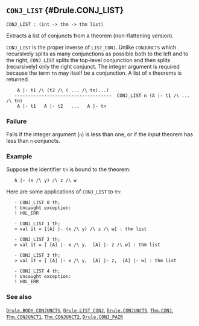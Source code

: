 ## `CONJ_LIST` {#Drule.CONJ_LIST}


```
CONJ_LIST : (int -> thm -> thm list)
```



Extracts a list of conjuncts from a theorem (non-flattening version).


`CONJ_LIST` is the proper inverse of `LIST_CONJ`. Unlike `CONJUNCTS` which
recursively splits as many conjunctions as possible both to the left and to
the right, `CONJ_LIST` splits the top-level conjunction and then splits
(recursively) only the right conjunct. The integer argument is required
because the term `tn` may itself be a conjunction. A list of `n` theorems is
returned.
    
        A |- t1 /\ (t2 /\ ( ... /\ tn)...)
       ------------------------------------  CONJ_LIST n (A |- t1 /\ ... /\ tn)
        A |- t1   A |- t2   ...   A |- tn
    



### Failure

Fails if the integer argument (`n`) is less than one, or if the input theorem
has less than `n` conjuncts.

### Example

Suppose the identifier `th` is bound to the theorem:
    
       A |- (x /\ y) /\ z /\ w
    
Here are some applications of `CONJ_LIST` to `th`:
    
       - CONJ_LIST 0 th;
       ! Uncaught exception:
       ! HOL_ERR
    
       - CONJ_LIST 1 th;
       > val it = [[A] |- (x /\ y) /\ z /\ w] : thm list
    
       - CONJ_LIST 2 th;
       > val it = [ [A] |- x /\ y,  [A] |- z /\ w] : thm list
    
       - CONJ_LIST 3 th;
       > val it = [ [A] |- x /\ y,  [A] |- z,  [A] |- w] : thm list
    
       - CONJ_LIST 4 th;
       ! Uncaught exception:
       ! HOL_ERR
    



### See also

[`Drule.BODY_CONJUNCTS`](#Drule.BODY_CONJUNCTS), [`Drule.LIST_CONJ`](#Drule.LIST_CONJ), [`Drule.CONJUNCTS`](#Drule.CONJUNCTS), [`Thm.CONJ`](#Thm.CONJ), [`Thm.CONJUNCT1`](#Thm.CONJUNCT1), [`Thm.CONJUNCT2`](#Thm.CONJUNCT2), [`Drule.CONJ_PAIR`](#Drule.CONJ_PAIR)

